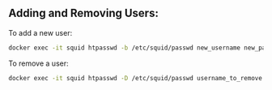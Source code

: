 ## Adding and Removing Users:

To add a new user:

```bash
docker exec -it squid htpasswd -b /etc/squid/passwd new_username new_password
```

To remove a user:

```bash
docker exec -it squid htpasswd -D /etc/squid/passwd username_to_remove
```
